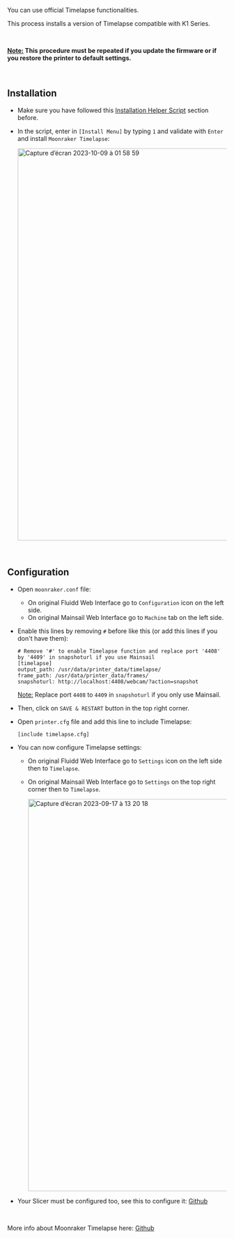 You can use official Timelapse functionalities.

This process installs a version of Timelapse compatible with K1 Series.

<br />

**<u>Note:</u> This procedure must be repeated if you update the firmware or if you restore the printer to default settings.**

<br />

## Installation

- Make sure you have followed this [Installation Helper Script](https://github.com/Guilouz/Creality-K1-and-K1-Max/wiki/Installation-Helper-Script) section before.

- In the script, enter in `[Install Menu]` by typing `1` and validate with `Enter` and install `Moonraker Timelapse`:

  <img width="900" alt="Capture d’écran 2023-10-09 à 01 58 59" src="https://github.com/Guilouz/Creality-K1-and-K1-Max/assets/12702322/bac35dd7-6a81-4ada-a711-6f6d2b2c566d">

<br />

## Configuration

-  Open `moonraker.conf` file:

   - On original Fluidd Web Interface go to `Configuration` icon on the left side.
   - On original Mainsail Web Interface go to `Machine` tab on the left side.

- Enable this lines by removing `#` before like this (or add this lines if you don't have them):

  ```
  # Remove '#' to enable Timelapse function and replace port '4408' by '4409' in snapshoturl if you use Mainsail
  [timelapse]
  output_path: /usr/data/printer_data/timelapse/
  frame_path: /usr/data/printer_data/frames/
  snapshoturl: http://localhost:4408/webcam/?action=snapshot
  ```

  <u>Note:</u> Replace port `4408` to `4409` in `snapshoturl` if you only use Mainsail.

- Then, click on `SAVE & RESTART` button in the top right corner.

- Open `printer.cfg` file and add this line to include Timelapse:

  ```
  [include timelapse.cfg]
  ```

- You can now configure Timelapse settings:

  - On original Fluidd Web Interface go to `Settings` icon on the left side then to `Timelapse`.
  - On original Mainsail Web Interface go to `Settings` on the top right corner then to `Timelapse`.

    <img width="900" alt="Capture d’écran 2023-09-17 à 13 20 18" src="https://github.com/Guilouz/Creality-K1-and-K1-Max/assets/12702322/12c1c1f8-1fc3-4666-b4d3-fca0f84ea0d4">

- Your Slicer must be configured too, see this to configure it: [Github](https://github.com/mainsail-crew/moonraker-timelapse/blob/main/docs/configuration.md#slicer-setup)

<br />

More info about Moonraker Timelapse here: [Github](https://github.com/mainsail-crew/moonraker-timelapse)

<br />